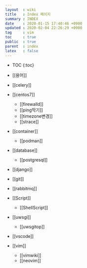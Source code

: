 ```yaml
---
layout  : wiki
title   : Index 페이지
summary : INDEX
date    : 2020-01-15 17:40:46 +0900
updated : 2020-02-04 22:26:29 +0900
tag     : vim
toc     : true
public  : true
parent  : index
latex   : false
---
```

* TOC
{:toc}

* [[용어]]
* [[celery]]
* [[centos7]]
	* [[firewalld]]
	* [[ping막기]]
	* [[timezone변경]]
	* [[strace]]
* [[container]]
    * [[podman]]
* [[database]]
	* [[postgresql]]
* [[django]]
* [[git]]
* [[rabbitmq]]
* [[Script]]
    * [[ShellScript]]
* [[uwsgi]]
	* [[uwsgitop]]
* [[vscode]]
* [[vim]]
    * [[vimwiki]]
    * [[neovim]]

